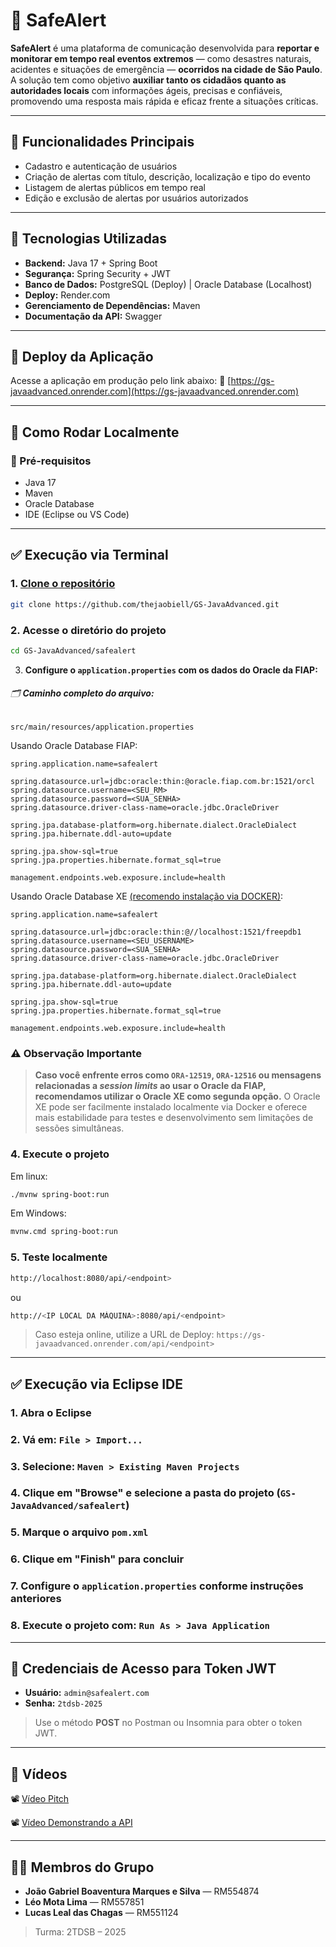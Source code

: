 # 🚨 SafeAlert
**SafeAlert** é uma plataforma de comunicação desenvolvida para **reportar e monitorar em tempo real eventos extremos** — como desastres naturais, acidentes e situações de emergência — **ocorridos na cidade de São Paulo**. A solução tem como objetivo **auxiliar tanto os cidadãos quanto as autoridades locais** com informações ágeis, precisas e confiáveis, promovendo uma resposta mais rápida e eficaz frente a situações críticas.

---

## 📌 Funcionalidades Principais

* Cadastro e autenticação de usuários
* Criação de alertas com título, descrição, localização e tipo do evento
* Listagem de alertas públicos em tempo real
* Edição e exclusão de alertas por usuários autorizados

---

## 🧪 Tecnologias Utilizadas

* **Backend:** Java 17 + Spring Boot
* **Segurança:** Spring Security + JWT
* **Banco de Dados:** PostgreSQL (Deploy) | Oracle Database (Localhost)
* **Deploy:** Render.com
* **Gerenciamento de Dependências:** Maven
* **Documentação da API:** Swagger

---

## 🚀 Deploy da Aplicação

Acesse a aplicação em produção pelo link abaixo:
🔗 [https://gs-javaadvanced.onrender.com](https://gs-javaadvanced.onrender.com)

---

## 📁 Como Rodar Localmente

### 🔧 Pré-requisitos

* Java 17
* Maven
* Oracle Database
* IDE (Eclipse ou VS Code)

---

## ✅ Execução via Terminal

### 1. [Clone o repositório](https://github.com/thejaobiell/GS-JavaAdvanced)

```bash
git clone https://github.com/thejaobiell/GS-JavaAdvanced.git
```

### 2. Acesse o diretório do projeto

```bash
cd GS-JavaAdvanced/safealert
```
3. **Configure o `application.properties` com os dados do Oracle da FIAP:**

###### 🗂️ **Caminho completo do arquivo:**

```
src/main/resources/application.properties
```

Usando Oracle Database FIAP:

```properties
spring.application.name=safealert

spring.datasource.url=jdbc:oracle:thin:@oracle.fiap.com.br:1521/orcl
spring.datasource.username=<SEU_RM>
spring.datasource.password=<SUA_SENHA>
spring.datasource.driver-class-name=oracle.jdbc.OracleDriver

spring.jpa.database-platform=org.hibernate.dialect.OracleDialect
spring.jpa.hibernate.ddl-auto=update

spring.jpa.show-sql=true
spring.jpa.properties.hibernate.format_sql=true

management.endpoints.web.exposure.include=health
````

Usando Oracle Database XE [(recomendo instalação via DOCKER)](https://chatgpt.com/share/68434468-80b0-8008-817e-c2fcdf2da861):

```properties
spring.application.name=safealert

spring.datasource.url=jdbc:oracle:thin:@//localhost:1521/freepdb1
spring.datasource.username=<SEU_USERNAME>
spring.datasource.password=<SUA_SENHA>
spring.datasource.driver-class-name=oracle.jdbc.OracleDriver

spring.jpa.database-platform=org.hibernate.dialect.OracleDialect
spring.jpa.hibernate.ddl-auto=update

spring.jpa.show-sql=true
spring.jpa.properties.hibernate.format_sql=true

management.endpoints.web.exposure.include=health 
```

### ⚠️ Observação Importante

> **Caso você enfrente erros como `ORA-12519`, `ORA-12516` ou mensagens relacionadas a *session limits* ao usar o Oracle da FIAP, recomendamos utilizar o Oracle XE como segunda opção.**
> O Oracle XE pode ser facilmente instalado localmente via Docker e oferece mais estabilidade para testes e desenvolvimento sem limitações de sessões simultâneas.


### 4. Execute o projeto

Em linux:
```bash
./mvnw spring-boot:run
```

Em Windows:
```bash
mvnw.cmd spring-boot:run
```

### 5. Teste localmente

```bash
http://localhost:8080/api/<endpoint>
```

ou

```bash
http://<IP LOCAL DA MÁQUINA>:8080/api/<endpoint>
```

> Caso esteja online, utilize a URL de Deploy:
> `https://gs-javaadvanced.onrender.com/api/<endpoint>`

---

## ✅ Execução via Eclipse IDE

### 1. Abra o Eclipse

### 2. Vá em: `File > Import...`

### 3. Selecione: `Maven > Existing Maven Projects`

### 4. Clique em "Browse" e selecione a pasta do projeto (`GS-JavaAdvanced/safealert`)

### 5. Marque o arquivo `pom.xml`

### 6. Clique em "Finish" para concluir

### 7. Configure o `application.properties` conforme instruções anteriores

### 8. Execute o projeto com: `Run As > Java Application`

---

## 🔐 Credenciais de Acesso para Token JWT

* **Usuário:** `admin@safealert.com`
* **Senha:** `2tdsb-2025`

> Use o método **POST** no Postman ou Insomnia para obter o token JWT.

---

## 🎥 Vídeos

📽️ [Vídeo Pitch](https://www.youtube.com/watch?v=YEXlSVQTqaA)


📽️ [Vídeo Demonstrando a API](https://youtu.be/SbV9s94TQM8)

---

## 👨‍💻 Membros do Grupo

* **João Gabriel Boaventura Marques e Silva** — RM554874
* **Léo Mota Lima** — RM557851
* **Lucas Leal das Chagas** — RM551124

> Turma: 2TDSB – 2025
